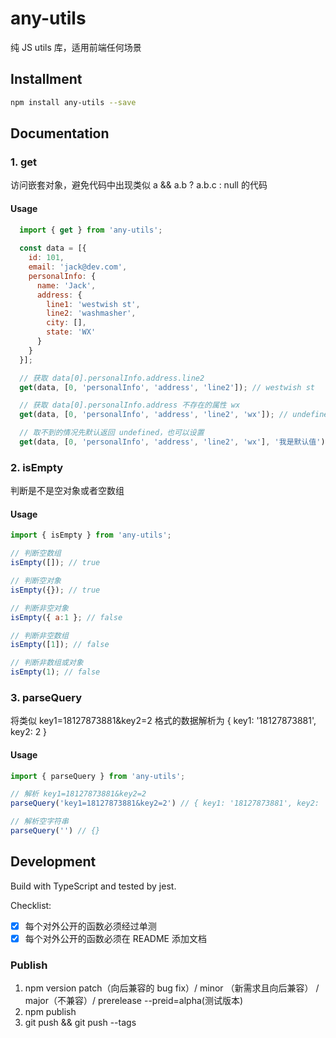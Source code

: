 # any-utils

纯 JS utils 库，适用前端任何场景

## Installment

```sh
npm install any-utils --save
```

## Documentation

### 1. get

访问嵌套对象，避免代码中出现类似 a && a.b ? a.b.c : null 的代码

#### Usage

```javascript
  import { get } from 'any-utils';
  
  const data = [{
    id: 101,
    email: 'jack@dev.com',
    personalInfo: {
      name: 'Jack',
      address: {
        line1: 'westwish st',
        line2: 'washmasher',
        city: [],
        state: 'WX'
      }
    }
  }];

  // 获取 data[0].personalInfo.address.line2
  get(data, [0, 'personalInfo', 'address', 'line2']); // westwish st

  // 获取 data[0].personalInfo.address 不存在的属性 wx
  get(data, [0, 'personalInfo', 'address', 'line2', 'wx']); // undefined

  // 取不到的情况先默认返回 undefined，也可以设置
  get(data, [0, 'personalInfo', 'address', 'line2', 'wx'], '我是默认值'); // 我是默认值
```

### 2. isEmpty

判断是不是空对象或者空数组

#### Usage

```javascript
import { isEmpty } from 'any-utils';

// 判断空数组
isEmpty([]); // true

// 判断空对象
isEmpty({}); // true

// 判断非空对象
isEmpty({ a:1 }; // false

// 判断非空数组
isEmpty([1]); // false

// 判断非数组或对象
isEmpty(1); // false
```

### 3. parseQuery

将类似 key1=18127873881&key2=2 格式的数据解析为 { key1: '18127873881', key2: 2 }

#### Usage

```javascript
import { parseQuery } from 'any-utils';

// 解析 key1=18127873881&key2=2
parseQuery('key1=18127873881&key2=2') // { key1: '18127873881', key2: '2' }

// 解析空字符串
parseQuery('') // {}
```

## Development

Build with TypeScript and tested by jest.

Checklist:

- [x] 每个对外公开的函数必须经过单测
- [x] 每个对外公开的函数必须在 README 添加文档

### Publish

1. npm version patch（向后兼容的 bug fix）/ minor （新需求且向后兼容） / major（不兼容）/ prerelease --preid=alpha(测试版本)
2. npm publish
3. git push && git push --tags